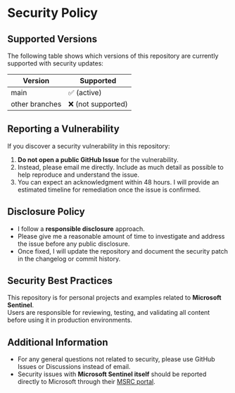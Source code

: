 # Security Policy

## Supported Versions

The following table shows which versions of this repository are currently supported with security updates:

| Version | Supported          |
|---------|--------------------|
| main    | ✅ (active)        |
| other branches | ❌ (not supported) |

## Reporting a Vulnerability

If you discover a security vulnerability in this repository:

1. **Do not open a public GitHub Issue** for the vulnerability.
2. Instead, please email me directly. 
   Include as much detail as possible to help reproduce and understand the issue.
3. You can expect an acknowledgment within 48 hours. I will provide an estimated timeline for remediation once the issue is confirmed.

## Disclosure Policy

- I follow a **responsible disclosure** approach.  
- Please give me a reasonable amount of time to investigate and address the issue before any public disclosure.  
- Once fixed, I will update the repository and document the security patch in the changelog or commit history.

## Security Best Practices

This repository is for personal projects and examples related to **Microsoft Sentinel**.  
Users are responsible for reviewing, testing, and validating all content before using it in production environments.

## Additional Information

- For any general questions not related to security, please use GitHub Issues or Discussions instead of email.  
- Security issues with **Microsoft Sentinel itself** should be reported directly to Microsoft through their [MSRC portal](https://msrc.microsoft.com/).  
